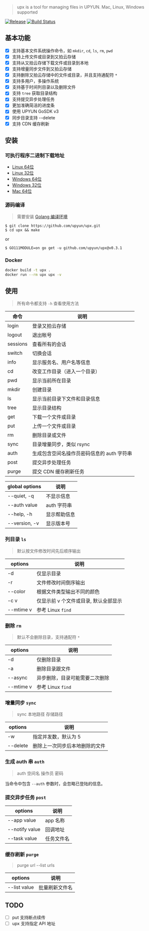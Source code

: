 > upx is a tool for managing files in UPYUN. Mac, Linux, Windows supported

[![Release](https://img.shields.io/badge/release-v0.3.1-orange.svg)](https://github.com/upyun/upx/releases/tag/v0.3.1)
[![Build Status](https://travis-ci.org/upyun/upx.svg?branch=master)](https://travis-ci.org/upyun/upx)

## 基本功能

- [x] 支持基本文件系统操作命令，如 `mkdir`, `cd`, `ls`, `rm`, `pwd`
- [x] 支持上传文件或目录到又拍云存储
- [x] 支持从又拍云存储下载文件或目录到本地
- [x] 支持增量同步文件到又拍云存储
- [x] 支持删除又拍云存储中的文件或目录，并且支持通配符 `*`
- [x] 支持多用户，多操作系统
- [x] 支持基于时间列目录以及删除文件
- [x] 支持 `tree` 获取目录结构
- [x] 支持提交异步处理任务
- [x] 更加准确简洁的进度条
- [x] 使用 UPYUN GoSDK v3
- [x] 同步目录支持 --delete
- [x] 支持 CDN 缓存刷新

## 安装

### 可执行程序二进制下载地址

- [Linux 64位](http://collection.b0.upaiyun.com/softwares/upx/upx-linux-amd64-v0.3.1)
- [Linux 32位](http://collection.b0.upaiyun.com/softwares/upx/upx-linux-386-v0.3.1)
- [Windows 64位](http://collection.b0.upaiyun.com/softwares/upx/upx-windows-amd64-v0.3.1.exe)
- [Windows 32位](http://collection.b0.upaiyun.com/softwares/upx/upx-windows-386-v0.3.1.exe)
- [Mac 64位](http://collection.b0.upaiyun.com/softwares/upx/upx-darwin-amd64-v0.3.1)

### 源码编译

> 需要安装 [Golang 编译环境](https://golang.org/dl/)

```
$ git clone https://github.com/upyun/upx.git
$ cd upx && make
```
or

```
$ GO111MODULE=on go get -u github.com/upyun/upx@v0.3.1
```

### Docker

```bash
docker build -t upx .
docker run --rm upx upx -v
```

## 使用

> 所有命令都支持 `-h` 查看使用方法

|    命令  | 说明 |
| -------- | ---- |
| login    | 登录又拍云存储 |
| logout   | 退出帐号 |
| sessions | 查看所有的会话 |
| switch   | 切换会话 |
| info     | 显示服务名、用户名等信息 |
| cd       | 改变工作目录（进入一个目录）|
| pwd      | 显示当前所在目录 |
| mkdir    | 创建目录 |
| ls       | 显示当前目录下文件和目录信息 |
| tree     | 显示目录结构 |
| get      | 下载一个文件或目录 |
| put      | 上传一个文件或目录 |
| rm       | 删除目录或文件 |
| sync     | 目录增量同步，类似 rsync |
| auth     | 生成包含空间名操作员密码信息的 auth 字符串 |
| post     | 提交异步处理任务 |
| purge    | 提交 CDN 缓存刷新任务 |


| global options | 说明 |
| -------------- | ---- |
| --quiet, -q    | 不显示信息 |
| --auth value   | auth 字符串 |
| --help, -h     | 显示帮助信息 |
| --version, -v  | 显示版本号 |


### 列目录 `ls`

> 默认按文件修改时间先后顺序输出

|  options  | 说明 |
| --------- | ---- |
| -d        | 仅显示目录 |
| -r        | 文件修改时间倒序输出 |
| --color   | 根据文件类型输出不同的颜色 |
| -c v      | 仅显示前 v 个文件或目录, 默认全部显示  |
| --mtime v | 参考 Linux `find` |

### 删除 `rm`

> 默认不会删除目录，支持通配符 `*`

|  options  | 说明 |
| --------- | ---- |
| -d        | 仅删除目录 |
| -a        | 删除目录跟文件 |
| --async   | 异步删除，目录可能需要二次删除 |
| --mtime v | 参考 Linux `find` |

### 增量同步 `sync`

> sync 本地路径 存储路径

| options  | 说明 |
| -------- | ---- |
| -w       | 指定并发数，默认为 5 |
| --delete | 删除上一次同步后本地删除的文件 |

### 生成 auth 串 `auth`

> auth 空间名 操作员 密码

当命令中包含 `--auth` 参数时，会忽略已登陆的信息。

### 提交异步任务 `post`

|     options    | 说明 |
| -------------- | ---- |
| --app value    | app 名称 |
| --notify value | 回调地址 |
| --task value   | 任务文件名 |

### 缓存刷新 `purge`

> purge url --list urls

|     options    | 说明 |
| -------------- | ---- |
| --list value   | 批量刷新文件名 |

## TODO

- [ ] put 支持断点续传
- [ ] upx 支持指定 API 地址
